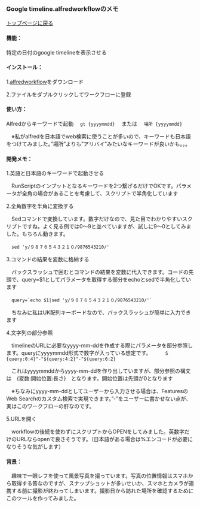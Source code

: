 ### Google timeline.alfredworkflowのメモ
[トップページに戻る](https://kitanotamotsu.github.io/)



#### 機能：

  特定の日付のgoogle timelineを表示させる

  

#### インストール：

  1.[alfredworkflow](https://github.com/KitanoTamotsu/googletimeline/files/6721071/Google.Timeline.alfredworkflow.zip)をダウンロード

  2.ファイルをダブルクリックしてワークフローに登録



#### 使い方：

  Alfredからキーワードで起動
　`gt {yyyymmdd}`
　または
　`場所 {yyyymmdd}`

　※私がalfredを日本語でweb検索に使うことが多いので、キーワードも日本語をつけてみました。”場所”よりも”アリバイ”みたいなキーワードが良いかも。。。



#### 開発メモ：

1.英語と日本語のキーワードで起動させる

　RunScriptのインプットとなるキーワードを2つ繋げるだけでOKです。パラメータが全角の場合があることを考慮して、スクリプトで半角化しています
  

2.全角数字を半角に変換する

　Sedコマンドで変換しています。数字だけなので、見た目でわかりやすいスクリプトですね。よく見る例では0〜9と並べていますが、試しに9〜0としてみました。もちろん動きます。

　`sed 'y/９８７６５４３２１０/9876543210/'`


3.コマンドの結果を変数に格納する

　バックスラッシュで囲むとコマンドの結果を変数に代入できます。コードの先頭で、query=$1としてパラメータを取得する部分をechoとsedで半角化しています

　```query=`echo $1|sed 'y/９８７６５４３２１０/9876543210/'` ```

　ちなみに私はUK配列キーボードなので、バックスラッシュが簡単に入力できます


4.文字列の部分参照

　timelineのURLに必要なyyyy-mm-ddを作成する際にパラメータを部分参照します。queryにyyyymmdd形式で数字が入っている想定です。
　
　`＄{query:0:4}"-"${query:4:2}"-"${query:6:2}`

　これはyyyymmddからyyyy-mm-ddを作り出していますが、部分参照の構文は　{変数:開始位置:長さ}　となります。開始位置は先頭が0となります

　※ちなみにyyyy-mm-ddとしてユーザーから入力させる場合は、FeaturesのWeb Searchのカスタム検索で実現できます。”-”をユーザーに書かせない点が、実はこのワークフローの肝なのです。


5.URLを開く

　workflowの後続を使わずにスクリプトからOPENをしてみました。英数字だけのURLならopenで良さそうです。（日本語がある場合は%エンコードが必要になりそうな気がします）


#### 背景：

　趣味で一眼レフを使って風景写真を撮っています。写真の位置情報はスマホから取得する筈なのですが、スナップショットが多いせいか、スマホとカメラが連携する前に撮影が終わってしまいます。撮影日から訪れた場所を確認するためにこのツールを作ってみました。


